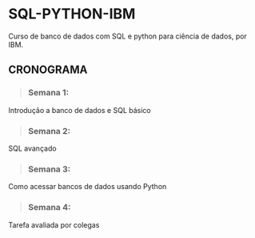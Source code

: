 # SQL-PYTHON-IBM
 Curso de banco de dados com SQL e python para ciência de dados, por IBM.

## CRONOGRAMA
>### Semana 1:
Introdução a banco de dados e SQL básico
<br>

>### Semana 2:
SQL avançado
<br>

>### Semana 3:
Como acessar bancos de dados usando Python
<br>

>### Semana 4:
Tarefa avaliada por colegas
